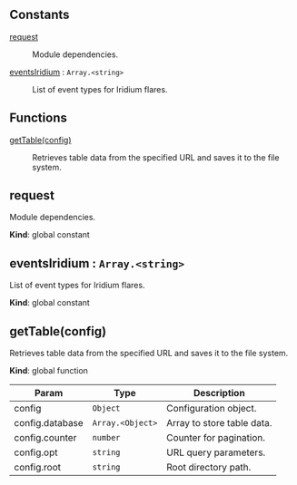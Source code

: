 ## Constants

<dl>
<dt><a href="#request">request</a></dt>
<dd><p>Module dependencies.</p>
</dd>
<dt><a href="#eventsIridium">eventsIridium</a> : <code>Array.&lt;string&gt;</code></dt>
<dd><p>List of event types for Iridium flares.</p>
</dd>
</dl>

## Functions

<dl>
<dt><a href="#getTable">getTable(config)</a></dt>
<dd><p>Retrieves table data from the specified URL and saves it to the file system.</p>
</dd>
</dl>

<a name="request"></a>

## request
Module dependencies.

**Kind**: global constant  
<a name="eventsIridium"></a>

## eventsIridium : <code>Array.&lt;string&gt;</code>
List of event types for Iridium flares.

**Kind**: global constant  
<a name="getTable"></a>

## getTable(config)
Retrieves table data from the specified URL and saves it to the file system.

**Kind**: global function  

| Param | Type | Description |
| --- | --- | --- |
| config | <code>Object</code> | Configuration object. |
| config.database | <code>Array.&lt;Object&gt;</code> | Array to store table data. |
| config.counter | <code>number</code> | Counter for pagination. |
| config.opt | <code>string</code> | URL query parameters. |
| config.root | <code>string</code> | Root directory path. |


